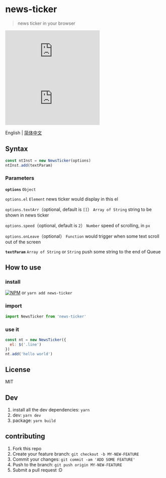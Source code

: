 # news-ticker
> news ticker in your browser

![](https://img.badgesize.io/gaoryrt/news-ticker/master/dist/newsTicker.js)
![](https://img.badgesize.io/gaoryrt/news-ticker/master/dist/newsTicker.js?compression=gzip)

English | [简体中文](./README.zh-cn.md)

<!-- [try it on codepen]() -->

## Syntax
```js
const ntInst = new NewsTicker(options)
ntInst.add(textParam)
```

### Parameters
**`options`**
`Object`

`options.el`
`Element`
news ticker would display in this el

`options.textArr`（optional, default is `[]`）
`Array of String`
string to be shown in news ticker

`options.speed`（optional, default is `2`）
`Number`
speed of scrolling, in `px`

`options.onLeave`（optional）
`Function`
would trigger when some text scroll out of the screen

**`textParam`**
`Array of String` or `String`
push some string to the end of Queue

## How to use
### install
[![NPM](https://nodei.co/npm/news-ticker.png?compact=true)](https://nodei.co/npm/news-ticker/)
or `yarn add news-ticker`

### import
```javascript
import NewsTicker from 'news-ticker'
```

### use it
```javascript
const nt = new NewsTicker({
  el: $('.line')
})
nt.add('hello world')
```

## License
MIT

## Dev
1. install all the dev dependencies: `yarn`
2. dev: `yarn dev`
3. package: `yarn build`

## contributing
1. Fork this repo
2. Create your feature branch: `git checkout -b MY-NEW-FEATURE`
3. Commit your changes: `git commit -am 'ADD SOME FEATURE'`
4. Push to the branch: `git push origin MY-NEW-FEATURE`
5. Submit a pull request :D
